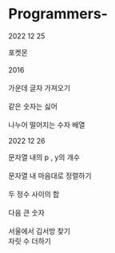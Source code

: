 # Programmers-

2022 12 25 


포켓몬<br/>  
2016<br/>  
가운데 글자 가져오기<br/>  
같은 숫자는 싫어<br/>    
나누어 떨어지는 수자 배열<br/>  

2022 12 26 

문자열 내의 p , y의 개수<br/>    
문자열 내 마음대로 정렬하기<br/>  
두 정수 사이의 합<br/>  
다음 큰 숫자<br/>    
서울에서 김서방 찾기<br/>
자릿 수 더하기<br/>